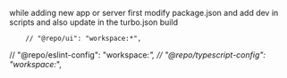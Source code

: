 while adding new app or server
first modify package.json and add dev in scripts
and also update in the turbo.json build

        // "@repo/ui": "workspace:*",

// "@repo/eslint-config": "workspace:_",
// "@repo/typescript-config": "workspace:_",
